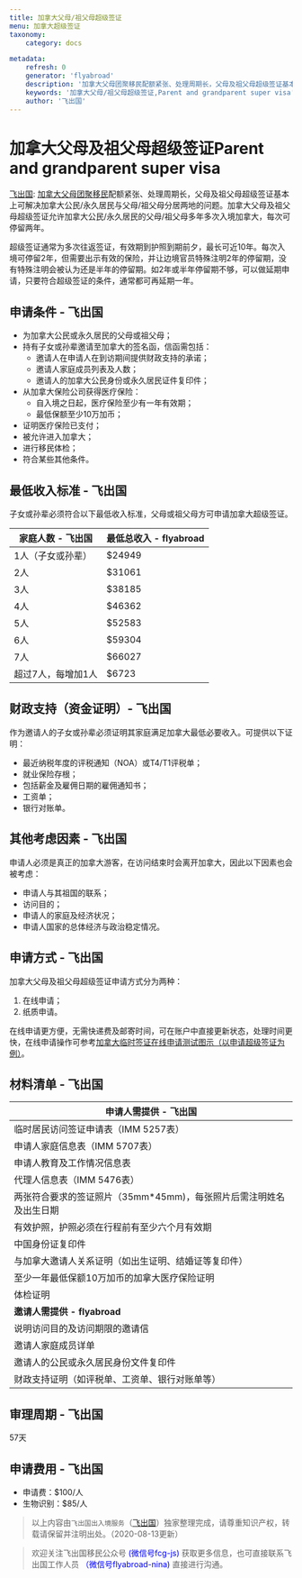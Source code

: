 ```yaml
---
title: 加拿大父母/祖父母超级签证
menu: 加拿大超级签证
taxonomy:
    category: docs

metadata:
    refresh: 0
    generator: 'flyabroad'
    description: '加拿大父母团聚移民配额紧张、处理周期长，父母及祖父母超级签证基本上可解决加拿大公民/永久居民与父母/祖父母分居两地的问题。加拿大父母及祖父母超级签证允许加拿大公民/永久居民的父母/祖父母多年多次入境加拿大，每次可停留两年。超级签证通常为多次往返签证，有效期到护照到期前夕，最长可近10年。每次入境可停留2年，但需要出示有效的保险，并让边境官员特殊注明2年的停留期，没有特殊注明会被认为还是半年的停留期。如2年或半年停留期不够，可以做延期申请，只要符合超级签证的条件，通常都可再延期一年。'
    keywords: '加拿大父母/祖父母超级签证,Parent and grandparent super visa'
    author: '飞出国'
---
```


# 加拿大父母及祖父母超级签证Parent and grandparent super visa

[飞出国](/home): [加拿大父母团聚移民](/ca/family/parents)配额紧张、处理周期长，父母及祖父母超级签证基本上可解决加拿大公民/永久居民与父母/祖父母分居两地的问题。加拿大父母及祖父母超级签证允许加拿大公民/永久居民的父母/祖父母多年多次入境加拿大，每次可停留两年。

超级签证通常为多次往返签证，有效期到护照到期前夕，最长可近10年。每次入境可停留2年，但需要出示有效的保险，并让边境官员特殊注明2年的停留期，没有特殊注明会被认为还是半年的停留期。如2年或半年停留期不够，可以做延期申请，只要符合超级签证的条件，通常都可再延期一年。

## 申请条件 - 飞出国

* 为加拿大公民或永久居民的父母或祖父母；
* 持有子女或孙辈邀请至加拿大的签名函，信函需包括：
    * 邀请人在申请人在到访期间提供财政支持的承诺；
    * 邀请人家庭成员列表及人数；
    * 邀请人的加拿大公民身份或永久居民证件复印件；
* 从加拿大保险公司获得医疗保险：
    * 自入境之日起，医疗保险至少有一年有效期；
    * 最低保额至少10万加币；
* 证明医疗保险已支付；
* 被允许进入加拿大；
* 进行移民体检；
* 符合某些其他条件。

## 最低收入标准 - 飞出国

子女或孙辈必须符合以下最低收入标准，父母或祖父母方可申请加拿大超级签证。

| 家庭人数 - 飞出国 | 最低总收入 - flyabroad |
| ------ | ------ |
| 1人（子女或孙辈） | $24949 |
| 2人 | $31061 |
| 3人 | $38185 |
| 4人 | $46362 |
| 5人 | $52583 |
| 6人 | $59304 |
| 7人 | $66027 |
| 超过7人，每增加1人 | $6723 |

## 财政支持（资金证明）- 飞出国

作为邀请人的子女或孙辈必须证明其家庭满足加拿大最低必要收入。可提供以下证明：

* 最近纳税年度的评税通知（NOA）或T4/T1评税单；
* 就业保险存根；
* 包括薪金及雇佣日期的雇佣通知书；
* 工资单；
* 银行对账单。

## 其他考虑因素 - 飞出国

申请人必须是真正的加拿大游客，在访问结束时会离开加拿大，因此以下因素也会被考虑：

* 申请人与其祖国的联系；
* 访问目的；
* 申请人的家庭及经济状况；
* 申请人国家的总体经济与政治稳定情况。

## 申请方式 - 飞出国

加拿大父母及祖父母超级签证申请方式分为两种：

1. 在线申请；
2. 纸质申请。

在线申请更方便，无需快递费及邮寄时间，可在账户中直接更新状态，处理时间更快，在线申请操作可参考[加拿大临时签证在线申请测试图示（以申请超级签证为例）](http://bbs.fcgvisa.com/t/topic/2693)。

## 材料清单 - 飞出国

| 申请人需提供 - 飞出国 |
| ------ |
| 临时居民访问签证申请表（IMM 5257表） |
| 申请人家庭信息表（IMM 5707表） |
| 申请人教育及工作情况信息表 |
| 代理人信息表（IMM 5476表） |
| 两张符合要求的签证照片（35mm*45mm)，每张照片后需注明姓名及出生日期 |
| 有效护照，护照必须在行程前有至少六个月有效期 |
| 中国身份证复印件 |
| 与加拿大邀请人关系证明（如出生证明、结婚证等复印件） |
| 至少一年最低保额10万加币的加拿大医疗保险证明 |
| 体检证明 |
| **邀请人需提供 - flyabroad** |
| 说明访问目的及访问期限的邀请信 |
| 邀请人家庭成员详单 |
| 邀请人的公民或永久居民身份文件复印件 |
| 财政支持证明（如评税单、工资单、银行对账单等） |

## 审理周期 - 飞出国

57天

## 申请费用 - 飞出国

* 申请费：$100/人
* 生物识别：$85/人

> 以上内容由`飞出国出入境服务`（[飞出国](flyabroad.io)）独家整理完成，请尊重知识产权，转载请保留并注明出处。（2020-08-13更新）

> 欢迎关注飞出国移民公众号 <font color=Blue>(微信号fcg-js)</font> 获取更多信息，也可直接联系飞出国工作人员 <font color=Blue>（微信号flyabroad-nina)</font> 直接进行沟通。

